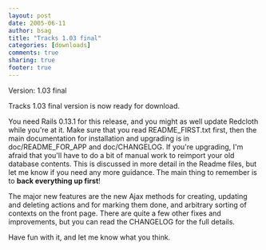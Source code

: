 ```yaml
---
layout: post
date: 2005-06-11 
author: bsag 
title: "Tracks 1.03 final" 
categories: [downloads] 
comments: true
sharing: true
footer: true
---
```


Version: 1.03 final

Tracks 1.03 final version is now ready for download.

You need Rails 0.13.1 for this release, and you might as well update Redcloth while you're at it. Make sure that you read README_FIRST.txt first, then the main documentation for installation and upgrading is in doc/README_FOR_APP and doc/CHANGELOG. If you're upgrading, I'm afraid that you'll have to do a bit of manual work to reimport your old database contents. This is discussed in more detail in the Readme files, but let me know if you need any more guidance. The main thing to remember is to <strong>back everything up first</strong>!

The major new features are the new Ajax methods for creating, updating and deleting actions and for marking them done, and arbitrary sorting of contexts on the front page. There are quite a few other fixes and improvements, but you can read the CHANGELOG for the full details.

Have fun with it, and let me know what you think. 
